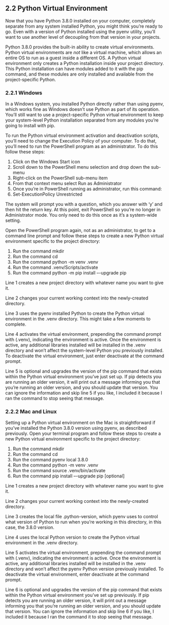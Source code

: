 ## 2.2 Python Virtual Environment

Now that you have Python 3.8.0 installed on your computer, completely separate from any system installed Python, you might think you’re ready to go. Even with a version of Python installed using the pyenv utility, you’ll want to use another level of decoupling from that version in your projects.

Python 3.8.0 provides the built-in ability to create virtual environments. Python virtual environments are _not_ like a virtual machine, which allows an entire OS to run as a guest inside a different OS. A Python virtual environment only creates a Python installation inside your project directory. This Python installation can have modules added to it with the pip command, and these modules are only installed and available from the project-specific Python.

### 2.2.1 Windows

In a Windows system, you installed Python directly rather than using pyenv, which works fine as Windows doesn’t use Python as part of its operation. You’ll still want to use a project-specific Python virtual environment to keep your system-level Python installation separated from any modules you’re going to install with pip.

To run the Python virtual environment activation and deactivation scripts, you’ll need to change the Execution Policy of your computer. To do that, you’ll need to run the PowerShell program as an administrator. To do this follow these steps:

1.  Click on the Windows Start icon
2.  Scroll down to the PowerShell menu selection and drop down the sub-menu
3.  Right-click on the PowerShell sub-menu item
4.  From that context menu select Run as Administrator
5.  Once you’re in PowerShell running as administrator, run this command:
6.  Set-ExecutionPolicy Unrestricted

The system will prompt you with a question, which you answer with ‘y’ and then hit the return key. At this point, exit PowerShell so you’re no longer in Administrator mode. You only need to do this once as it’s a system-wide setting.

Open the PowerShell program again, not as an administrator, to get to a command line prompt and follow these steps to create a new Python virtual environment specific to the project directory:

1.  Run the command mkdir <project directory name>
2.  Run the command cd <project directory name>
3.  Run the command python -m venv .venv
4.  Run the command .venv/Scripts/activate
5.  Run the command python -m pip install –-upgrade pip

Line 1 creates a new project directory with whatever name you want to give it.

Line 2 changes your current working context into the newly-created directory.

Line 3 uses the pyenv installed Python to create the Python virtual environment in the .venv directory. This might take a few moments to complete.

Line 4 activates the virtual environment, prepending the command prompt with (.venv), indicating the environment is active. Once the environment is active, any additional libraries installed will be installed in the .venv directory and won’t affect the system-level Python you previously installed. To deactivate the virtual environment, just enter deactivate at the command prompt.

Line 5 is optional and upgrades the version of the pip command that exists within the Python virtual environment you’ve just set up. If pip detects you are running an older version, it will print out a message informing you that you’re running an older version, and you should update that version. You can ignore the information and skip line 5 if you like, I included it because I ran the command to stop seeing that message.

### 2.2.2 Mac and Linux

Setting up a Python virtual environment on the Mac is straightforward if you’ve installed the Python 3.8.0 version using pyenv, as described previously. Open your terminal program and follow these steps to create a new Python virtual environment specific to the project directory:

1.  Run the command mkdir <project directory name>
2.  Run the command cd <project directory name>
3.  Run the command pyenv local 3.8.0
4.  Run the command python -m venv .venv
5.  Run the command source .venv/bin/activate
6.  Run the command pip install –-upgrade pip \[optional\]

Line 1 creates a new project directory with whatever name you want to give it.

Line 2 changes your current working context into the newly-created directory.

Line 3 creates the local file .python-version, which pyenv uses to control what version of Python to run when you’re working in this directory, in this case, the 3.8.0 version.

Line 4 uses the local Python version to create the Python virtual environment in the .venv directory.

Line 5 activates the virtual environment, prepending the command prompt with (.venv), indicating the environment is active. Once the environment is active, any additional libraries installed will be installed in the .venv directory and won’t affect the pyenv Python version previously installed. To deactivate the virtual environment, enter deactivate at the command prompt.

Line 6 is optional and upgrades the version of the pip command that exists within the Python virtual environment you’ve set up previously. If pip detects you are running an older version, it will print out a message informing you that you’re running an older version, and you should update that version. You can ignore the information and skip line 6 if you like, I included it because I ran the command it to stop seeing that message.
